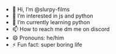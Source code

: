 - 👋 Hi, I’m @slurpy-films
- 👀 I’m interested in js and python
- 🌱 I’m currently learning python
- 📫 How to reach me dm me on discord
- 😄 Pronouns: he/him
- ⚡ Fun fact: super boring life

<!---
slurpy-films/slurpy-films is a ✨ special ✨ repository because its `README.md` (this file) appears on your GitHub profile.
You can click the Preview link to take a look at your changes.
--->
